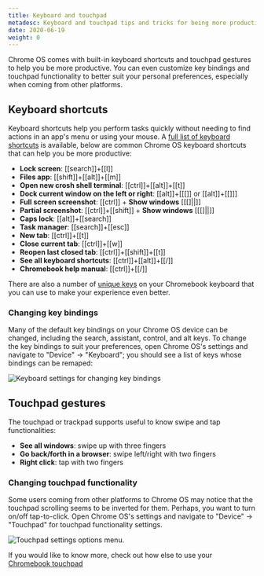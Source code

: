 ```yaml
---
title: Keyboard and touchpad
metadesc: Keyboard and touchpad tips and tricks for being more productive on your Chromebook.
date: 2020-06-19
weight: 0
---
```


Chrome OS comes with built-in keyboard shortcuts and touchpad gestures to help you be more productive. You can even customize key bindings and touchpad functionality to better suit your personal preferences, especially when coming from other platforms.

## Keyboard shortcuts

Keyboard shortcuts help you perform tasks quickly without needing to find actions in an app's menu or using your mouse. A [full list of keyboard shortcuts](https://support.google.com/chromebook/answer/183101) is available, below are common Chrome OS keyboard shortcuts that can help you be more productive:

- **Lock screen**: [[search]]+[[l]]
- **Files app**: [[shift]]+[[alt]]+[[m]]
- **Open new crosh shell terminal**: [[ctrl]]+[[alt]]+[[t]]
- **Dock current window on the left or right**: [[alt]]+[[&#91;]] or [[alt]]+[[&#93;]]
- **Full screen screenshot**: [[ctrl]] + **Show windows** [[&#91;&#93;||]]
- **Partial screenshot**: [[ctrl]]+[[shift]] + **Show windows** [[&#91;&#93;||]]
- **Caps lock**: [[alt]]+[[search]]
- **Task manager**: [[search]]+[[esc]]
- **New tab**: [[ctrl]]+[[t]]
- **Close current tab**: [[ctrl]]+[[w]]
- **Reopen last closed tab**: [[ctrl]]+[[shift]]+[[t]]
- **See all keyboard shortcuts**: [[ctrl]]+[[alt]]+[[/]]
- **Chromebook help manual**: [[ctrl]]+[[/]]

There are also a number of [unique keys](https://support.google.com/chromebook/answer/1047364) on your Chromebook keyboard that you can use to make your experience even better.

### Changing key bindings

Many of the default key bindings on your Chrome OS device can be changed, including the search, assistant, control, and alt keys. To change the key bindings to suit your preferences, open Chrome OS's settings and navigate to "Device" -> "Keyboard"; you should see a list of keys whose bindings can be remaped:

![Keyboard settings for changing key bindings](/images/productivity/keyboard-settings.png)

## Touchpad gestures

The touchpad or trackpad supports useful to know swipe and tap functionalities:

- **See all windows**: swipe up with three fingers
- **Go back/forth in a browser**: swipe left/right with two fingers
- **Right click**: tap with two fingers

### Changing touchpad functionality

Some users coming from other platforms to Chrome OS may notice that the touchpad scrolling seems to be inverted for them. Perhaps, you want to turn on/off tap-to-click. Open Chrome OS's settings and navigate to "Device" -> "Touchpad" for touchpad functionality settings.

![Touchpad settings options menu.](/images/productivity/touchpad-settings.png)

If you would like to know more, check out how else to use your [Chromebook touchpad](https://support.google.com/chromebook/answer/1047367)
